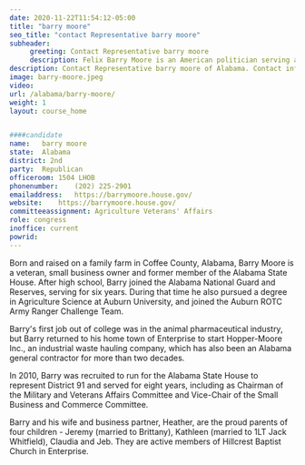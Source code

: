 ```yaml
---
date: 2020-11-22T11:54:12-05:00
title: "barry moore"
seo_title: "contact Representative barry moore"
subheader:
     greeting: Contact Representative barry moore 
     description: Felix Barry Moore is an American politician serving as the U.S. Representative for Alabama's 2nd congressional district since 2021. He represented the 91st district in the Alabama House of Representatives from 2010 to 2018.
description: Contact Representative barry moore of Alabama. Contact information for barry moore includes email address, phone number, and mailing address.
image: barry-moore.jpeg
video: 
url: /alabama/barry-moore/
weight: 1
layout: course_home


####candidate
name:	barry moore
state:	Alabama
district: 2nd
party:	Republican
officeroom:	1504 LHOB
phonenumber:	(202) 225-2901
emailaddress:	https://barrymoore.house.gov/
website:	https://barrymoore.house.gov/
committeeassignment: Agriculture Veterans' Affairs
role: congress
inoffice: current
powrid: 
---
```

Born and raised on a family farm in Coffee County, Alabama, Barry Moore is a veteran, small business owner and former member of the Alabama State House.
After high school, Barry joined the Alabama National Guard and Reserves, serving for six years. During that time he also pursued a degree in Agriculture Science at Auburn University, and joined the Auburn ROTC Army Ranger Challenge Team.

Barry's first job out of college was in the animal pharmaceutical industry, but Barry returned to his home town of Enterprise to start Hopper-Moore Inc., an industrial waste hauling company, which has also been an Alabama general contractor for more than two decades.

In 2010, Barry was recruited to run for the Alabama State House to represent District 91 and served for eight years, including as Chairman of the Military and Veterans Affairs Committee and Vice-Chair of the Small Business and Commerce Committee.

Barry and his wife and business partner, Heather, are the proud parents of four children - Jeremy (married to Brittany), Kathleen (married to 1LT Jack Whitfield), Claudia and Jeb. They are active members of Hillcrest Baptist Church in Enterprise.